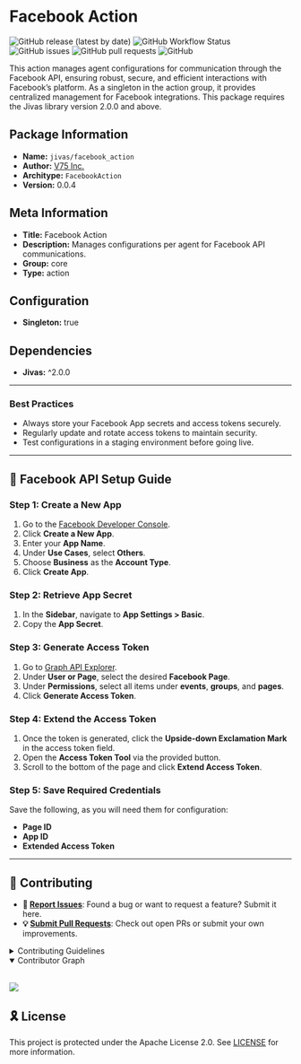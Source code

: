 # Facebook Action

![GitHub release (latest by date)](https://img.shields.io/github/v/release/TrueSelph/facebook_action)
![GitHub Workflow Status](https://img.shields.io/github/actions/workflow/status/TrueSelph/facebook_action/test-facebook_action.yaml)
![GitHub issues](https://img.shields.io/github/issues/TrueSelph/facebook_action)
![GitHub pull requests](https://img.shields.io/github/issues-pr/TrueSelph/facebook_action)
![GitHub](https://img.shields.io/github/license/TrueSelph/facebook_action)

This action manages agent configurations for communication through the Facebook API, ensuring robust, secure, and efficient interactions with Facebook’s platform. As a singleton in the action group, it provides centralized management for Facebook integrations. This package requires the Jivas library version 2.0.0 and above.

## Package Information

- **Name:** `jivas/facebook_action`
- **Author:** [V75 Inc.](https://v75inc.com/)
- **Architype:** `FacebookAction`
- **Version:** 0.0.4

## Meta Information

- **Title:** Facebook Action
- **Description:** Manages configurations per agent for Facebook API communications.
- **Group:** core
- **Type:** action

## Configuration
- **Singleton:** true

## Dependencies
- **Jivas:** ^2.0.0

---

### Best Practices
- Always store your Facebook App secrets and access tokens securely.
- Regularly update and rotate access tokens to maintain security.
- Test configurations in a staging environment before going live.

---

## 🚀 Facebook API Setup Guide

### Step 1: Create a New App

1. Go to the [Facebook Developer Console](https://developers.facebook.com/apps/?show_reminder=true).
2. Click **Create a New App**.
3. Enter your **App Name**.
4. Under **Use Cases**, select **Others**.
5. Choose **Business** as the **Account Type**.
6. Click **Create App**.

### Step 2: Retrieve App Secret

1. In the **Sidebar**, navigate to **App Settings > Basic**.
2. Copy the **App Secret**.

### Step 3: Generate Access Token

1. Go to [Graph API Explorer](https://developers.facebook.com/tools/explorer/).
2. Under **User or Page**, select the desired **Facebook Page**.
3. Under **Permissions**, select all items under **events**, **groups**, and **pages**.
4. Click **Generate Access Token**.

### Step 4: Extend the Access Token

1. Once the token is generated, click the **Upside-down Exclamation Mark** in the access token field.
2. Open the **Access Token Tool** via the provided button.
3. Scroll to the bottom of the page and click **Extend Access Token**.

### Step 5: Save Required Credentials

Save the following, as you will need them for configuration:
  - **Page ID**
  - **App ID**
  - **Extended Access Token**

---

## 🔰 Contributing

- **🐛 [Report Issues](https://github.com/TrueSelph/facebook_action/issues)**: Found a bug or want to request a feature? Submit it here.
- **💡 [Submit Pull Requests](https://github.com/TrueSelph/facebook_action/blob/main/CONTRIBUTING.md)**: Check out open PRs or submit your own improvements.

<details closed>
<summary>Contributing Guidelines</summary>

1. **Fork the Repository**: Start by forking the project repository to your GitHub account.
2. **Clone Locally**: Clone the forked repository to your local machine using a git client.
   ```sh
   git clone https://github.com/TrueSelph/facebook_action
   ```
3. **Create a New Branch**: Always work on a new branch, giving it a descriptive name.
   ```sh
   git checkout -b new-feature-x
   ```
4. **Make Your Changes**: Develop and test your changes locally.
5. **Commit Your Changes**: Commit with a clear message describing your updates.
   ```sh
   git commit -m 'Implemented new feature x.'
   ```
6. **Push to GitHub**: Push the changes to your forked repository.
   ```sh
   git push origin new-feature-x
   ```
7. **Submit a Pull Request**: Create a PR against the original project repository. Clearly describe the changes and their motivations.
8. **Review**: Once your PR is reviewed and approved, it will be merged into the main branch. Congratulations on your contribution!
</details>

<details open>
<summary>Contributor Graph</summary>
<br>
<p align="left">
    <a href="https://github.com/TrueSelph/facebook_action/graphs/contributors">
        <img src="https://contrib.rocks/image?repo=TrueSelph/facebook_action" />
   </a>
</p>
</details>

## 🎗 License

This project is protected under the Apache License 2.0. See [LICENSE](../LICENSE) for more information.